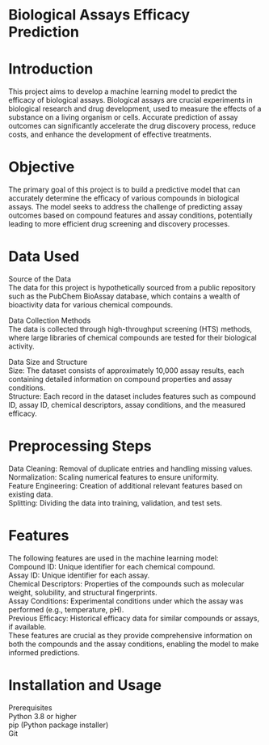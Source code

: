 # Biological Assays Efficacy Prediction
 
# Introduction
This project aims to develop a machine learning model to predict the efficacy of biological assays. Biological assays are crucial experiments in biological research and drug development, used to measure the effects of a substance on a living organism or cells. Accurate prediction of assay outcomes can significantly accelerate the drug discovery process, reduce costs, and enhance the development of effective treatments.

# Objective
The primary goal of this project is to build a predictive model that can accurately determine the efficacy of various compounds in biological assays. The model seeks to address the challenge of predicting assay outcomes based on compound features and assay conditions, potentially leading to more efficient drug screening and discovery processes.

# Data Used
Source of the Data  
The data for this project is hypothetically sourced from a public repository such as the PubChem BioAssay database, which contains a wealth of bioactivity data for various chemical compounds.  

Data Collection Methods  
The data is collected through high-throughput screening (HTS) methods, where large libraries of chemical compounds are tested for their biological activity.

Data Size and Structure  
Size: The dataset consists of approximately 10,000 assay results, each containing detailed information on compound properties and assay conditions.  
Structure: Each record in the dataset includes features such as compound ID, assay ID, chemical descriptors, assay conditions, and the measured efficacy.  

# Preprocessing Steps
Data Cleaning: Removal of duplicate entries and handling missing values.  
Normalization: Scaling numerical features to ensure uniformity.  
Feature Engineering: Creation of additional relevant features based on existing data.  
Splitting: Dividing the data into training, validation, and test sets.  

# Features
The following features are used in the machine learning model:  
Compound ID: Unique identifier for each chemical compound.  
Assay ID: Unique identifier for each assay.  
Chemical Descriptors: Properties of the compounds such as molecular weight, solubility, and structural fingerprints.  
Assay Conditions: Experimental conditions under which the assay was performed (e.g., temperature, pH).  
Previous Efficacy: Historical efficacy data for similar compounds or assays, if available.  
These features are crucial as they provide comprehensive information on both the compounds and the assay conditions, enabling the model to make informed predictions.  

# Installation and Usage
Prerequisites  
Python 3.8 or higher  
pip (Python package installer)  
Git  
